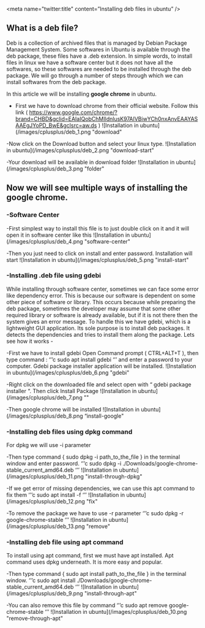 <meta name="twitter:title" content=”Installing deb files in ubuntu” />


## What is a deb file?
Deb is a collection of archived files that is managed by Debian Package Management System. Some softwares in Ubuntu is available through the deb package, these files have a .deb extension. In simple words, to install files in linux we have a software center but it does not have all the softwares, so these softwares are needed to be installed through the deb package. We will go through a number of steps through which we can install softwares from the deb package.

In this article we will be installing **google chrome** in ubuntu.

- First we have to download chrome from their official website. Follow this link ( https://www.google.com/chrome/?brand=CHBD&gclid=EAIaIQobChMIldnlusK97AIVBiwYCh0nxAnvEAAYASAAEgJYoPD_BwE&gclsrc=aw.ds )
![Installation in ubuntu](/images/cplusplus/deb_1.png "download"

-Now click on the Download button and select your linux type.
![Installation in ubuntu](/images/cplusplus/deb_2.png "download-start"

-Your download will be available in download folder
![Installation in ubuntu](/images/cplusplus/deb_3.png "folder"

## Now we will see multiple ways of installing the google chrome.

### -Software Center
-First simplest way to install this file is to just double click on it and it will open it in software center like this
![Installation in ubuntu](/images/cplusplus/deb_4.png "software-center"

-Then you just need to click on install and enter password. Installation will start 
![Installation in ubuntu](/images/cplusplus/deb_5.png "install-start"


### -Installing .deb file using gdebi
While installing through software center, sometimes we can face some error like dependency error. This is because our software is dependent on some other piece of software or library. This occurs because while preparing the deb package, sometimes the developer may assume that some other required library or software is already available, but if it is not there then the system gives an error message.
To handle this we have gdebi, which is a lightweight GUI application.
Its sole purpose is to install deb packages. It detects the dependencies and tries to install them along the package. Lets see how it works - 

-First we have to install gdebi
Open Command prompt ( CTRL+ALT+T ), then type command :
‘’’c
sudo apt install gdebi
‘’’
and enter a password to your computer. Gdebi package installer application will be installed.
![Installation in ubuntu](/images/cplusplus/deb_6.png "gdebi"

-Right click on the downloaded file and select open with “ gdebi package installer “. Then click Install Package
![Installation in ubuntu](/images/cplusplus/deb_7.png ""

-Then google chrome will be installed
![Installation in ubuntu](/images/cplusplus/deb_8.png “install-google"

### -Installing deb files using dpkg command
For dpkg we will use -i parameter

-Then type command { sudo dpkg -i path_to_the_file } in the terminal window and enter password.
‘’’c
sudo dpkg -i ./Downloads/google-chrome-stable_current_amd64.deb 
‘’’
![Installation in ubuntu](/images/cplusplus/deb_11.png "install-through-dpkg"

-If we get error of missing dependencies, we can use this apt command to fix them
‘’’c
sudo apt install -f
‘’’
![Installation in ubuntu](/images/cplusplus/deb_12.png "fix"

-To remove the package we have to use -r parameter
‘’’c
sudo dpkg -r google-chrome-stable
‘’’
![Installation in ubuntu](/images/cplusplus/deb_13.png "remove"

### -Installing deb file using apt command
To install using apt command, first we must have apt installed. Apt command uses dpkg underneath. It is more easy and popular.

-Then type command { sudo apt install path_to_the_file } in the terminal window.
‘’’c
sudo apt install ./Downloads/google-chrome-stable_current_amd64.deb 
‘’’
![Installation in ubuntu](/images/cplusplus/deb_9.png "install-through-apt"

-You can also remove this file by command
‘’’c
sudo apt remove google-chrome-stable
‘’’
![Installation in ubuntu](/images/cplusplus/deb_10.png "remove-through-apt"



